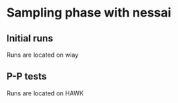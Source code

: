 # Sampling phase with nessai

## Initial runs

Runs are located on wiay

## P-P tests

Runs are located on HAWK
